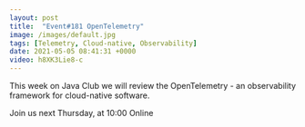 ```yaml
---
layout: post
title:  "Event#181 OpenTelemetry"
image: /images/default.jpg
tags: [Telemetry, Cloud-native, Observability]
date: 2021-05-05 08:41:31 +0000
video: h8XK3Lie8-c
---
```


This week on Java Club we will review the OpenTelemetry - an observability framework for cloud-native software.

Join us next Thursday, at 10:00 Online
